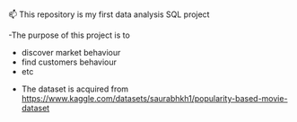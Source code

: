 📫 This repository is my first data analysis SQL project

-The purpose of this project is to
  * discover market behaviour
  * find customers behaviour
  * etc
- The dataset is acquired from https://www.kaggle.com/datasets/saurabhkh1/popularity-based-movie-dataset

<!---
rendynovianto/rendynovianto is a ✨ special ✨ repository because its `README.md` (this file) appears on your GitHub profile.
You can click the Preview link to take a look at your changes.
--->
